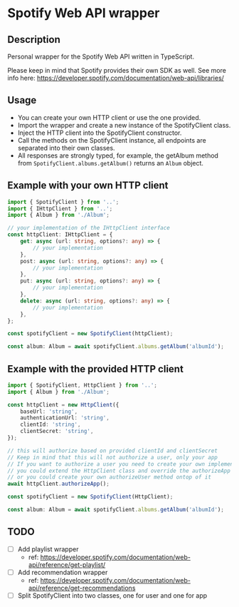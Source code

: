 # Spotify Web API wrapper

## Description

Personal wrapper for the Spotify Web API written in TypeScript.

Please keep in mind that Spotify provides their own SDK as well. See more info here: https://developer.spotify.com/documentation/web-api/libraries/

## Usage

-   You can create your own HTTP client or use the one provided.
-   Import the wrapper and create a new instance of the SpotifyClient class.
-   Inject the HTTP client into the SpotifyClient constructor.
-   Call the methods on the SpotifyClient instance, all endpoints are separated into their own classes.
-   All responses are strongly typed, for example, the getAlbum method from `SpotifyClient.albums.getAlbum()` returns an `Album` object.

## Example with your own HTTP client
```typescript
import { SpotifyClient } from '..';
import { IHttpClient } from '..';
import { Album } from './Album';

// your implementation of the IHttpClient interface
const httpClient: IHttpClient = {
	get: async (url: string, options?: any) => {
		// your implementation
	},
	post: async (url: string, options?: any) => {
		// your implementation
	},
	put: async (url: string, options?: any) => {
		// your implementation
	},
	delete: async (url: string, options?: any) => {
		// your implementation
	},
};

const spotifyClient = new SpotifyClient(httpClient);

const album: Album = await spotifyClient.albums.getAlbum('albumId');
```

## Example with the provided HTTP client
```typescript
import { SpotifyClient, HttpClient } from '..';
import { Album } from './Album';

const httpClient = new HttpClient({
    baseUrl: 'string',
    authenticationUrl: 'string',
    clientId: 'string',
    clientSecret: 'string',
});

// this will authorize based on provided clientId and clientSecret
// Keep in mind that this will not authorize a user, only your app
// If you want to authorize a user you need to create your own implementation
// you could extend the HttpClient class and override the authorizeApp method
// or you could create your own authorizeUser method ontop of it
await httpClient.authorizeApp();

const spotifyClient = new SpotifyClient(HttpClient);

const album: Album = await spotifyClient.albums.getAlbum('albumId');
```


## TODO

-   [ ] Add playlist wrapper
    -   ref: https://developer.spotify.com/documentation/web-api/reference/get-playlist/
-   [ ] Add recommendation wrapper
    -   ref: https://developer.spotify.com/documentation/web-api/reference/get-recommendations
-   [ ] Split SpotifyClient into two classes, one for user and one for app
